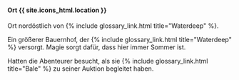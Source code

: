 ---
---

#### Ort  {{ site.icons_html.location }}

Ort nordöstlich von {% include glossary_link.html title="Waterdeep" %}.

Ein größerer Bauernhof, der {% include glossary_link.html title="Waterdeep" %} versorgt. Magie sorgt dafür, dass hier immer Sommer ist.

Hatten die Abenteurer besucht, als sie {% include glossary_link.html
title="Bale" %} zu seiner Auktion begleitet haben.
